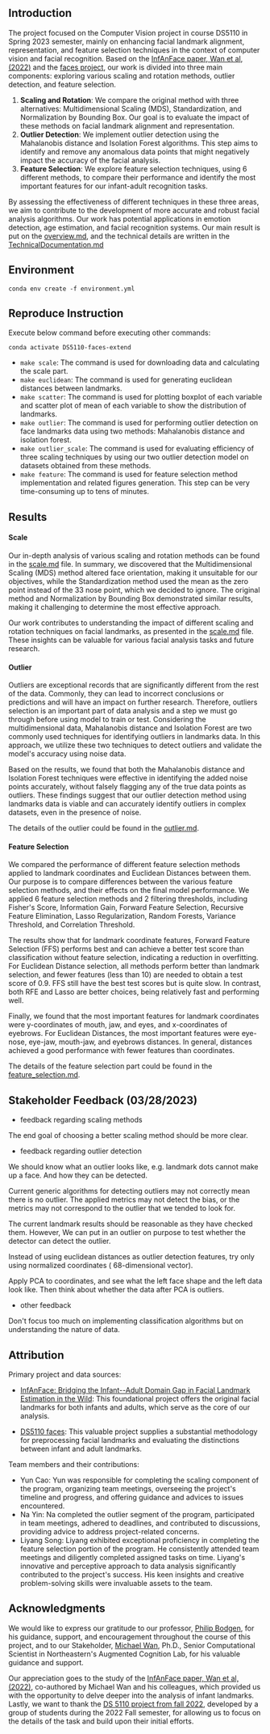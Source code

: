 ## Introduction

The project focused on the Computer Vision project in course DS5110 in Spring 2023 semester, mainly on enhancing facial
landmark alignment, representation, and feature selection techniques in the context of computer vision and facial
recognition. Based on the [InfAnFace paper, Wan et al, (2022)](https://arxiv.org/abs/2110.08935) and
the [faces project](https://github.com/ds5110/faces), our work is divided into three main components: exploring various
scaling and rotation methods, outlier detection, and feature selection.

1. **Scaling and Rotation**: We compare the original method with three alternatives: Multidimensional Scaling (MDS),
   Standardization, and Normalization by Bounding Box. Our goal is to evaluate the impact of these methods on facial
   landmark alignment and representation.
2. **Outlier Detection**: We implement outlier detection using the Mahalanobis distance and Isolation Forest algorithms.
   This step aims to identify and remove any anomalous data points that might negatively impact the accuracy of the
   facial analysis.
3. **Feature Selection**: We explore feature selection techniques, using 6 different methods, to compare their
   performance and identify the most important features for our infant-adult recognition tasks.

By assessing the effectiveness of different techniques in these three areas, we aim to contribute to the development of
more accurate and robust facial analysis algorithms. Our work has potential applications in emotion detection, age
estimation, and facial recognition systems. Our main result is put on the [overview.md](./docs/overview.md), and the
technical details are written in the [TechnicalDocumentation.md](./TechnicalDocumentation.md)

## Environment

```shell
conda env create -f environment.yml
```

## Reproduce Instruction

Execute below command before executing other commands:

```shell
conda activate DS5110-faces-extend
```

- `make scale`: The command is used for downloading data and calculating the scale part.
- `make euclidean`: The command is used for generating euclidean distances between landmarks.
- `make scatter`: The command is used for plotting boxplot of each variable and scatter plot of mean of each variable to
  show the distribution of landmarks.
- `make outlier`: The command is used for performing outlier detection on face landmarks data using two methods:
  Mahalanobis distance and isolation forest.
- `make outlier_scale`: The command is used for evaluating efficiency of three scaling techniques by using our two
  outlier detection model on datasets obtained from these methods.
- `make feature`: The command is used for feature selection method implementation and related figures generation. This step can be very time-consuming up to tens of minutes.


## Results

#### Scale

Our in-depth analysis of various scaling and rotation methods can be found in the [scale.md](./docs/scale.md)  file. In
summary, we
discovered that the Multidimensional Scaling (MDS) method altered face orientation, making it unsuitable for our
objectives, while the Standardization method used the mean as the zero point instead of the 33 nose point, which we
decided to ignore. The original
method and Normalization by Bounding Box demonstrated similar results, making it challenging to determine the most
effective approach.

Our work contributes to understanding the impact of different scaling and rotation techniques on facial landmarks, as
presented in the [scale.md](./docs/scale.md)  file. These insights can be valuable for various facial analysis tasks and
future research.

#### Outlier

Outliers are exceptional records that are significantly different from the rest of the data. Commonly, they can lead to
incorrect conclusions or predictions and will have an impact on further research. Therefore, outliers selection is an
important part of data analysis and a step we must go through before using model to train or test. Considering the
multidimensional data, Mahalanobis distance and Isolation Forest are two commonly used techniques for identifying
outliers in landmarks data. In this approach, we utilize these two techniques to detect outliers and validate the
model's accuracy using noise data.

Based on the results, we found that both the Mahalanobis distance and Isolation Forest techniques were effective in
identifying the added noise points accurately, without falsely flagging any of the true data points as outliers. These
findings suggest that our outlier detection method using landmarks data is viable and can accurately identify outliers
in complex datasets, even in the presence of noise.

The details of the outlier could be found in the [outlier.md](./docs/outlier.md).

#### Feature Selection

We compared the performance of different feature selection methods applied to landmark coordinates and Euclidean
Distances between them. Our purpose is to compare differences between the various feature selection methods, and their
effects on the final model performance. We applied 6 feature selection methods and 2 filtering thresholds, including
Fisher's Score, Information Gain, Forward Feature Selection, Recursive Feature Elimination, Lasso Regularization, Random
Forests, Variance Threshold, and Correlation Threshold.

The results show that for landmark coordinate features, Forward Feature Selection (FFS) performs best and can achieve a
better test score than classification without feature selection, indicating a reduction in overfitting. For Euclidean
Distance selection, all methods perform better than landmark selection, and fewer features (less than 10) are needed to
obtain a test score of 0.9. FFS still have the best test scores but is quite slow. In contrast, both RFE and Lasso are
better choices, being relatively fast and performing well.

Finally, we found that the most important features for landmark coordinates were y-coordinates of mouth, jaw, and eyes,
and x-coordinates of eyebrows. For Euclidean Distances, the most important features were eye-nose, eye-jaw, mouth-jaw,
and eyebrows distances. In general, distances achieved a good performance with fewer features than coordinates.

The details of the feature selection part could be found in the [feature_selection.md](./docs/feature_selection.md).

## Stakeholder Feedback (03/28/2023)

- feedback regarding scaling methods

The end goal of choosing a better scaling method should be more clear.

- feedback regarding outlier detection

We should know what an outlier looks like, e.g. landmark dots cannot make up a face. And how they can be detected.

Current generic algorithms for detecting outliers may not correctly mean there is no outlier. The applied metrics may
not detect the bias, or the metrics may not correspond to the outlier that we tended to look for.

The current landmark results should be reasonable as they have checked them. However, We can put in an outlier on
purpose to test whether the detector can detect the outlier.

Instead of using euclidean distances as outlier detection features, try only using normalized coordinates (
68-dimensional vector).

Apply PCA to coordinates, and see what the left face shape and the left data look like. Then think about whether the
data after PCA is outliers.

- other feedback

Don't focus too much on implementing classification algorithms but on understanding the nature of data.

## Attribution

Primary project and data sources:

- [InfAnFace: Bridging the Infant--Adult Domain Gap in Facial Landmark Estimation in the Wild](https://github.com/ostadabbas/Infant-Facial-Landmark-Detection-and-Tracking):
  This foundational project offers the original facial landmarks for both infants and adults, which serve as the core of
  our analysis.

- [DS5110 faces](https://github.com/ds5110/faces): This valuable project supplies a substantial methodology for
  preprocessing facial landmarks and evaluating the distinctions between infant and adult landmarks.

Team members and their contributions:

- Yun Cao: Yun was responsible for completing the scaling component of the program, organizing team meetings, overseeing
  the project's timeline and progress, and offering guidance and advices to issues encountered.
- Na Yin: Na completed the outlier segment of the program, participated in team meetings, adhered to deadlines, and
  contributed to discussions, providing advice to address project-related concerns.
- Liyang Song: Liyang exhibited exceptional proficiency in completing the feature selection portion of the program. He
  consistently attended team meetings and diligently completed assigned tasks on time. Liyang's innovative and
  perceptive approach to data analysis significantly contributed to the project's success. His keen insights and
  creative problem-solving skills were invaluable assets to the team.

## Acknowledgments

We would like to express our gratitude to our
professor, [Philip Bodgen](https://www.khoury.northeastern.edu/people/philip-bogden/), for his guidance, support, and
encouragement
throughout the course of this project, and to our
Stakeholder, [Michael Wan](https://roux.northeastern.edu/people/michael-wan/), Ph.D., Senior Computational Scientist in
Northeastern's Augmented Cognition Lab, for his valuable guidance and support.

Our appreciation goes to the study of the [InfAnFace paper, Wan et al, (2022)](https://arxiv.org/abs/2110.08935),
co-authored by Michael Wan and his
colleagues, which provided us with the opportunity to delve deeper into the analysis of infant landmarks. Lastly, we
want to thank the [DS 5110 project from fall 2022](https://github.com/ds5110/faces), developed by a group of students
during the 2022 Fall semester, for
allowing us to focus on the details of the task and build upon their initial efforts.